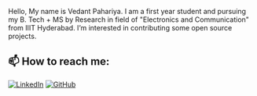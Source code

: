 Hello, My name is Vedant Pahariya. I am a first year student and pursuing my B. Tech + MS by Research in field of "Electronics and Communication" from IIIT Hyderabad. 
I’m interested in contributing some open source projects.

## 📫 How to reach me:

[![LinkedIn](https://img.shields.io/badge/-LinkedIn-blue?style=flat&logo=Linkedin&logoColor=white)](https://in.linkedin.com/in/vedant-pahariya)
[![GitHub](https://img.shields.io/badge/-GitHub-black?style=flat&logo=github)](https://github.com/VedantPahariya)

<!---
VedantPahariya/VedantPahariya is a ✨ special ✨ repository because its `README.md` (this file) appears on your GitHub profile.
You can click the Preview link to take a look at your changes.
--->
